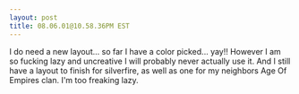```yaml
---
layout: post
title: 08.06.01@10.58.36PM EST
---
```


I do need a new layout... so far I have a color picked... yay!! However I am
so fucking lazy and uncreative I will probably never actually use it. And I
still have a layout to finish for silverfire, as well as one for my neighbors
Age Of Empires clan. I'm too freaking lazy.

